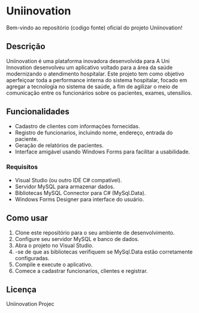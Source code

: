 # Uniinovation
Bem-vindo ao repositório (codigo fonte) oficial do projeto Uniinovation!

## Descrição
Uniinovation é uma plataforma inovadora desenvolvida para
	A Uni lnnovation desenvolveu um aplicativo voltado para a área da saúde modernizando o atendimento hospitalar. Este projeto tem como objetivo aperfeiçoar toda a performance interna do sistema hospitalar, focado em agregar a tecnologia no sistema de saúde, a fim de agilizar o meio de comunicação entre os funcionários sobre os pacientes, exames, utensílios.

## Funcionalidades
- Cadastro de clientes com informações fornecidas.
- Registro de funcionarios, incluindo nome, endereço, entrada do paciente.
- Geração de relatórios de pacientes.
- Interface amigável usando Windows Forms para facilitar a usabilidade.

### Requisitos
- Visual Studio (ou outro IDE C# compatível).
- Servidor MySQL para armazenar dados.
- Bibliotecas MySQL Connector para C# (MySql.Data).
- Windows Forms Designer para interface do usuário.

## Como usar
1. Clone este repositório para o seu ambiente de desenvolvimento.
2. Configure seu servidor MySQL e banco de dados.
3. Abra o projeto no Visual Studio.
4. -se de que as bibliotecas verifiquem se MySql.Data estão corretamente configuradas.
5. Compile e execute o aplicativo.
6. Comece a cadastrar funcionarios, clientes e registrar.
   
## Licença
Uniinovation Projec
